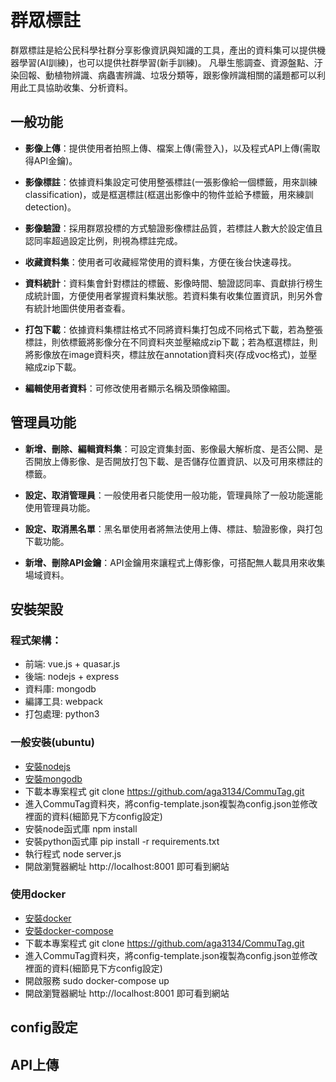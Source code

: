 # 群眾標註
群眾標註是給公民科學社群分享影像資訊與知識的工具，產出的資料集可以提供機器學習(AI訓練)，也可以提供社群學習(新手訓練)。 凡舉生態調查、資源盤點、汙染回報、動植物辨識、病蟲害辨識、垃圾分類等，跟影像辨識相關的議題都可以利用此工具協助收集、分析資料。

## 一般功能
- **影像上傳**：提供使用者拍照上傳、檔案上傳(需登入)，以及程式API上傳(需取得API金鑰)。

- **影像標註**：依據資料集設定可使用整張標註(一張影像給一個標籤，用來訓練classification)，或是框選標註(框選出影像中的物件並給予標籤，用來練訓detection)。

- **影像驗證**：採用群眾投標的方式驗證影像標註品質，若標註人數大於設定值且認同率超過設定比例，則視為標註完成。

- **收藏資料集**：使用者可收藏經常使用的資料集，方便在後台快速尋找。

- **資料統計**：資料集會針對標註的標籤、影像時間、驗證認同率、貢獻排行榜生成統計圖，方便使用者掌握資料集狀態。若資料集有收集位置資訊，則另外會有統計地圖供使用者查看。

- **打包下載**：依據資料集標註格式不同將資料集打包成不同格式下載，若為整張標註，則依標籤將影像分在不同資料夾並壓縮成zip下載；若為框選標註，則將影像放在image資料夾，標註放在annotation資料夾(存成voc格式)，並壓縮成zip下載。

- **編輯使用者資料**：可修改使用者顯示名稱及頭像縮圖。

## 管理員功能
- **新增、刪除、編輯資料集**：可設定資集封面、影像最大解析度、是否公開、是否開放上傳影像、是否開放打包下載、是否儲存位置資訊、以及可用來標註的標籤。

- **設定、取消管理員**：一般使用者只能使用一般功能，管理員除了一般功能還能使用管理員功能。

- **設定、取消黑名單**：黑名單使用者將無法使用上傳、標註、驗證影像，與打包下載功能。

- **新增、刪除API金鑰**：API金鑰用來讓程式上傳影像，可搭配無人載具用來收集場域資料。


## 安裝架設
### 程式架構：
- 前端: vue.js + quasar.js
- 後端: nodejs + express
- 資料庫: mongodb
- 編譯工具: webpack
- 打包處理: python3

### 一般安裝(ubuntu)
- [安裝nodejs](https://tecadmin.net/install-latest-nodejs-npm-on-ubuntu/)
- [安裝mongodb](https://docs.mongodb.com/manual/tutorial/install-mongodb-on-ubuntu/)
- 下載本專案程式 git clone https://github.com/aga3134/CommuTag.git
- 進入CommuTag資料夾，將config-template.json複製為config.json並修改裡面的資料(細節見下方config設定)
- 安裝node函式庫 npm install
- 安裝python函式庫 pip install -r requirements.txt
- 執行程式 node server.js
- 開啟瀏覽器網址 http://localhost:8001 即可看到網站

### 使用docker
- [安裝docker](https://phoenixnap.com/kb/how-to-install-docker-on-ubuntu-18-04)
- [安裝docker-compose](https://linuxize.com/post/how-to-install-and-use-docker-compose-on-ubuntu-18-04/)
- 下載本專案程式 git clone https://github.com/aga3134/CommuTag.git
- 進入CommuTag資料夾，將config-template.json複製為config.json並修改裡面的資料(細節見下方config設定)
- 開啟服務 sudo docker-compose up
- 開啟瀏覽器網址 http://localhost:8001 即可看到網站

## config設定

## API上傳


